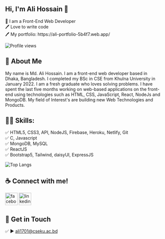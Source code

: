 ## Hi, I'm Ali Hossain 👋
<p>
👑 I am a Front-End Web Developer <br> 
🖊️ Love to write code <br> 
🖊️ My portfolio: https://ali-portfolio-5b4f7.web.app/
 </p> 

![Profile views](https://gpvc.arturio.dev/AliHossain01)

## 🚀 About Me
My name is Md. Ali Hossain. I am a front-end web developer based in Dhaka, Bangladesh. I completed my BSc in CSE from Khulna University in January 2022. I am a fresh graduate who loves solving problems. I have spent the last five months working on web-based applications on the front-end using technologies such as HTML, CSS, JavaScript, React, NodeJs and MongoDB. My field of Interest's are building new Web Technologies and Products. 

## 👨‍💻 Skills: 
✅ HTML5, CSS3, API, NodeJS, Firebase, Heroku, Netlify, Git <br> 
✅ C, Javascript <br>
✅ MongoDB, MySQL <br>
✅ ReactJS <br>
✅ Bootstrap5, Tailwind, daisyUI, ExpressJS <br>

![Top Langs](https://github-readme-stats.vercel.app/api/top-langs/?username=AliHossain01&layout=compact)

## ☕ Connect with me!
[<img src='https://camo.githubusercontent.com/2d1ffa69dd491ebeca01b2098cf8233dd09950ff5895abccd5b455ca442abc59/68747470733a2f2f696d672e736869656c64732e696f2f62616467652f46616365626f6f6b2d3138373746323f7374796c653d666f722d7468652d6261646765266c6f676f3d66616365626f6f6b266c6f676f436f6c6f723d7768697465' alt='facebook' height='40'>](https://www.facebook.com/ali.hossain.31924/)  [<img src='https://camo.githubusercontent.com/a80d00f23720d0bc9f55481cfcd77ab79e141606829cf16ec43f8cacc7741e46/68747470733a2f2f696d672e736869656c64732e696f2f62616467652f4c696e6b6564496e2d3030373742353f7374796c653d666f722d7468652d6261646765266c6f676f3d6c696e6b6564696e266c6f676f436f6c6f723d7768697465' alt='linkedin' height='40'>](https://www.linkedin.com/in/ali-hossain-7985a818a/)  




## 📧 Get in Touch 
✅  ► ali1701@cseku.ac.bd


